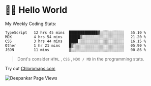 # 👋🏽 Hello World 

<!--![Deepankar's github stats](https://github-readme-stats.vercel.app/api?username=Deep-Codes&count_private=true&show_icons=true&theme=radical)-->
My Weekly Coding Stats:

<!--START_SECTION:waka-->
```text
TypeScript   12 hrs 45 mins  █████████████▓░░░░░░░░░░░   55.10 % 
MDX          4 hrs 54 mins   █████▒░░░░░░░░░░░░░░░░░░░   21.20 % 
CSS          3 hrs 44 mins   ████░░░░░░░░░░░░░░░░░░░░░   16.15 % 
Other        1 hr 21 mins    █▒░░░░░░░░░░░░░░░░░░░░░░░   05.90 % 
JSON         11 mins         ▒░░░░░░░░░░░░░░░░░░░░░░░░   00.86 % 
```
<!--END_SECTION:waka-->

> Dont's consider `HTML` , `CSS` , `MDX / MD` in the programming stats.

Try out [Chloromaps.com](https://www.chloromaps.com/)

<p align="left"> <img src="https://komarev.com/ghpvc/?username=Deep-Codes&label=Views&color=blue&style=plastic" alt="Deepankar Page Views" /> </p>
